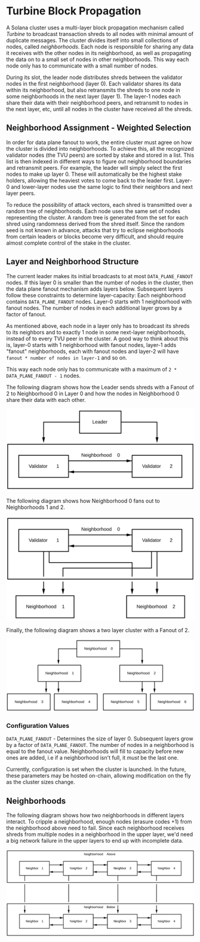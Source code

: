 # Turbine Block Propagation

A Solana cluster uses a multi-layer block propagation mechanism called _Turbine_ to broadcast transaction shreds to all nodes with minimal amount of duplicate messages. The cluster divides itself into small collections of nodes, called _neighborhoods_. Each node is responsible for sharing any data it receives with the other nodes in its neighborhood, as well as propagating the data on to a small set of nodes in other neighborhoods. This way each node only has to communicate with a small number of nodes.

During its slot, the leader node distributes shreds between the validator nodes in the first neighborhood \(layer 0\). Each validator shares its data within its neighborhood, but also retransmits the shreds to one node in some neighborhoods in the next layer \(layer 1\). The layer-1 nodes each share their data with their neighborhood peers, and retransmit to nodes in the next layer, etc, until all nodes in the cluster have received all the shreds.

## Neighborhood Assignment - Weighted Selection

In order for data plane fanout to work, the entire cluster must agree on how the cluster is divided into neighborhoods. To achieve this, all the recognized validator nodes \(the TVU peers\) are sorted by stake and stored in a list. This list is then indexed in different ways to figure out neighborhood boundaries and retransmit peers. For example, the leader will simply select the first nodes to make up layer 0. These will automatically be the highest stake holders, allowing the heaviest votes to come back to the leader first. Layer-0 and lower-layer nodes use the same logic to find their neighbors and next layer peers.

To reduce the possibility of attack vectors, each shred is transmitted over a random tree of neighborhoods. Each node uses the same set of nodes representing the cluster. A random tree is generated from the set for each shred using randomness derived from the shred itself. Since the random seed is not known in advance, attacks that try to eclipse neighborhoods from certain leaders or blocks become very difficult, and should require almost complete control of the stake in the cluster.

## Layer and Neighborhood Structure

The current leader makes its initial broadcasts to at most `DATA_PLANE_FANOUT` nodes. If this layer 0 is smaller than the number of nodes in the cluster, then the data plane fanout mechanism adds layers below. Subsequent layers follow these constraints to determine layer-capacity: Each neighborhood contains `DATA_PLANE_FANOUT` nodes. Layer-0 starts with 1 neighborhood with fanout nodes. The number of nodes in each additional layer grows by a factor of fanout.

As mentioned above, each node in a layer only has to broadcast its shreds to its neighbors and to exactly 1 node in some next-layer neighborhoods, instead of to every TVU peer in the cluster. A good way to think about this is, layer-0 starts with 1 neighborhood with fanout nodes, layer-1 adds "fanout" neighborhoods, each with fanout nodes and layer-2 will have `fanout * number of nodes in layer-1` and so on.

This way each node only has to communicate with a maximum of `2 * DATA_PLANE_FANOUT - 1` nodes.

The following diagram shows how the Leader sends shreds with a Fanout of 2 to Neighborhood 0 in Layer 0 and how the nodes in Neighborhood 0 share their data with each other.

![Leader sends shreds to Neighborhood 0 in Layer 0](../.gitbook/assets/data-plane-seeding.svg)

The following diagram shows how Neighborhood 0 fans out to Neighborhoods 1 and 2.

![Neighborhood 0 Fanout to Neighborhood 1 and 2](../.gitbook/assets/data-plane-fanout.svg)

Finally, the following diagram shows a two layer cluster with a Fanout of 2.

![Two layer cluster with a Fanout of 2](../.gitbook/assets/data-plane.svg)

### Configuration Values

`DATA_PLANE_FANOUT` - Determines the size of layer 0. Subsequent layers grow by a factor of `DATA_PLANE_FANOUT`. The number of nodes in a neighborhood is equal to the fanout value. Neighborhoods will fill to capacity before new ones are added, i.e if a neighborhood isn't full, it _must_ be the last one.

Currently, configuration is set when the cluster is launched. In the future, these parameters may be hosted on-chain, allowing modification on the fly as the cluster sizes change.

## Neighborhoods

The following diagram shows how two neighborhoods in different layers interact. To cripple a neighborhood, enough nodes \(erasure codes +1\) from the neighborhood above need to fail. Since each neighborhood receives shreds from multiple nodes in a neighborhood in the upper layer, we'd need a big network failure in the upper layers to end up with incomplete data.

![Inner workings of a neighborhood](../.gitbook/assets/data-plane-neighborhood.svg)

